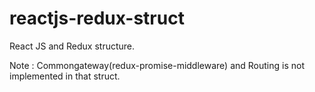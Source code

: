 # reactjs-redux-struct
React JS and Redux structure.

Note : Commongateway(redux-promise-middleware) and Routing is not implemented in that struct.